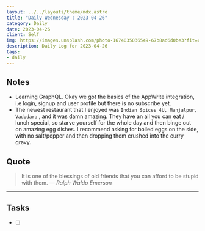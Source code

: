 ```yaml
---
layout: ../../layouts/theme/mdx.astro
title: "Daily Wednesday : 2023-04-26"
category: Daily
date: 2023-04-26
client: Self
img: https://images.unsplash.com/photo-1674035036549-67b8ad6d0be3?fit=crop&q=85&w=1400&h=700
description: Daily Log for 2023-04-26
tags:
- daily
---
```


## Notes

- Learning GraphQL. Okay we got the basics of the AppWrite integration, i.e login, signup and user profile but there is no subscribe yet.
- The newest restaurant that I enjoyed was `Indian Spices 4U, Manjalpur, Vadodara` , and it was damn amazing. They have an all you can eat / lunch special, so starve yourself for the whole day and then binge out on amazing egg dishes. I recommend asking for boiled eggs on the side, with no salt/pepper and then dropping them crushed into the curry gravy.

## Quote

> It is one of the blessings of old friends that you can afford to be stupid with them.
> — <cite>Ralph Waldo Emerson</cite>

---

## Tasks

- [ ]